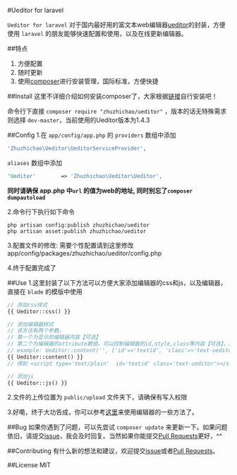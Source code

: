 #Ueditor for laravel

`Ueditor for laravel` 对于国内最好用的富文本web编辑器[ueditor](http://ueditor.baidu.com/website/onlinedemo.html)的封装，方便使用 `laravel` 的朋友能够快速配置和使用，以及在线更新编辑器。


##特点
1. 方便配置
2. 随时更新
3. 使用[composer](https://getcomposer.org/)进行安装管理，国际标准，方便快捷


##Install
这里不详细介绍如何安装composer了，大家根据[链接](https://getcomposer.org/)自行安装吧！

命令行下直接 `composer require "zhuzhichao/ueditor"` ，版本的话无特殊需求则选择 `dev-master`，当前使用的Ueditor版本为1.4.3


##Config
1.在 `app/config/app.php` 的 `providers` 数组中添加
```php
'Zhuzhichao\Ueditor\UeditorServiceProvider',
```
`aliases` 数组中添加
```php
'Ueditor'        => 'Zhuzhichao\Ueditor\Ueditor',
```
**同时请确保 app.php 中`url` 的值为web的地址, 同时别忘了`composer dumpautoload`**

2.命令行下执行如下命令
```shell
php artisan config:publish zhuzhichao/ueditor
php artisan asset:publish zhuzhichao/ueditor
```

3.配置文件的修改:
需要个性配置请到这里修改 app/config/packages/zhuzhichao/ueditor/config.php

4.终于配置完成了

##Use
1.这里封装了以下方法可以方便大家添加编辑器的css和js，以及编辑器，直接在 `blade` 的模版中使用
```php
// 添加css样式
{{ Ueditor::css() }}
```

```php
// 添加编辑器样式
// 该方法有两个参数，
// 第一个为显示的编辑器内容【可选】
// 第二个为编辑器的attribute数组，可以控制编辑器的id,style,class等内容【可选】，默认id为myEditor
// example: Ueditor::content('', ['id'=>'textid', 'class'=>'text-ueditor'])
{{ Ueditor::content() }}
// 得到 <script type='text/plain'  id='textid' class='text-ueditor'></script>
```

```php
// 添加js
{{ Ueditor::js() }}
```

2.文件的上传位置为 `public/upload` 文件夹下，请确保有写入权限

3.好嘞，终于大功告成，你可以参考[这里](http://ueditor.baidu.com/website/onlinedemo.html)来使用编辑器的一些方法了。

##Bug
如果你遇到了问题，可以先尝试 `composer update` 来更新一下。如果问题依旧，请提交[issue](https://github.com/zhuzhichao/Ueditor/issues)，我会及时回复。当然如果你能提交[Pull Requests](https://github.com/zhuzhichao/Ueditor/pulls)更好，^^

##Contributing
有什么新的想法和建议，欢迎提交[issue](https://github.com/zhuzhichao/Ueditor/issues)或者[Pull Requests](https://github.com/zhuzhichao/Ueditor/pulls)。

##License
MIT
